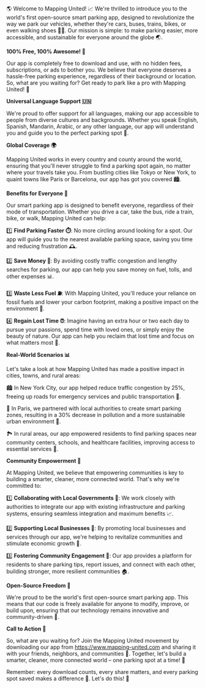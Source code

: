 🌎 Welcome to Mapping United! 📈 We're thrilled to introduce you to the world's first open-source smart parking app, designed to revolutionize the way we park our vehicles, whether they're cars, buses, trains, bikes, or even walking shoes 🚶‍♂️. Our mission is simple: to make parking easier, more accessible, and sustainable for everyone around the globe 🌏.

**100% Free, 100% Awesome! 💸**

Our app is completely free to download and use, with no hidden fees, subscriptions, or ads to bother you. We believe that everyone deserves a hassle-free parking experience, regardless of their background or location. So, what are you waiting for? Get ready to park like a pro with Mapping United! 🚗

**Universal Language Support 🇺🇳**

We're proud to offer support for all languages, making our app accessible to people from diverse cultures and backgrounds. Whether you speak English, Spanish, Mandarin, Arabic, or any other language, our app will understand you and guide you to the perfect parking spot 📍.

**Global Coverage 🌍**

Mapping United works in every country and county around the world, ensuring that you'll never struggle to find a parking spot again, no matter where your travels take you. From bustling cities like Tokyo or New York, to quaint towns like Paris or Barcelona, our app has got you covered 🏙️.

**Benefits for Everyone 🌈**

Our smart parking app is designed to benefit everyone, regardless of their mode of transportation. Whether you drive a car, take the bus, ride a train, bike, or walk, Mapping United can help:

1️⃣ **Find Parking Faster ⏱️**: No more circling around looking for a spot. Our app will guide you to the nearest available parking space, saving you time and reducing frustration 🕰️.

2️⃣ **Save Money 💸**: By avoiding costly traffic congestion and lengthy searches for parking, our app can help you save money on fuel, tolls, and other expenses 📊.

3️⃣ **Waste Less Fuel ⛽️**: With Mapping United, you'll reduce your reliance on fossil fuels and lower your carbon footprint, making a positive impact on the environment 🌿.

4️⃣ **Regain Lost Time ⏰**: Imagine having an extra hour or two each day to pursue your passions, spend time with loved ones, or simply enjoy the beauty of nature. Our app can help you reclaim that lost time and focus on what matters most 💫.

**Real-World Scenarios 📊**

Let's take a look at how Mapping United has made a positive impact in cities, towns, and rural areas:

🏙️ In New York City, our app helped reduce traffic congestion by 25%, freeing up roads for emergency services and public transportation 🚒.

🌳 In Paris, we partnered with local authorities to create smart parking zones, resulting in a 30% decrease in pollution and a more sustainable urban environment 🌸.

🏞️ In rural areas, our app empowered residents to find parking spaces near community centers, schools, and healthcare facilities, improving access to essential services 🏥.

**Community Empowerment 💪**

At Mapping United, we believe that empowering communities is key to building a smarter, cleaner, more connected world. That's why we're committed to:

1️⃣ **Collaborating with Local Governments 🌆**: We work closely with authorities to integrate our app with existing infrastructure and parking systems, ensuring seamless integration and maximum benefits 📈.

2️⃣ **Supporting Local Businesses 💼**: By promoting local businesses and services through our app, we're helping to revitalize communities and stimulate economic growth 💸.

3️⃣ **Fostering Community Engagement 🤝**: Our app provides a platform for residents to share parking tips, report issues, and connect with each other, building stronger, more resilient communities 🏠.

**Open-Source Freedom 🚀**

We're proud to be the world's first open-source smart parking app. This means that our code is freely available for anyone to modify, improve, or build upon, ensuring that our technology remains innovative and community-driven 🚀.

**Call to Action 🔔**

So, what are you waiting for? Join the Mapping United movement by downloading our app from https://www.mapping-united.com and sharing it with your friends, neighbors, and communities 📱. Together, let's build a smarter, cleaner, more connected world – one parking spot at a time! 🚗

Remember: every download counts, every share matters, and every parking spot saved makes a difference 🌈. Let's do this! 💪
